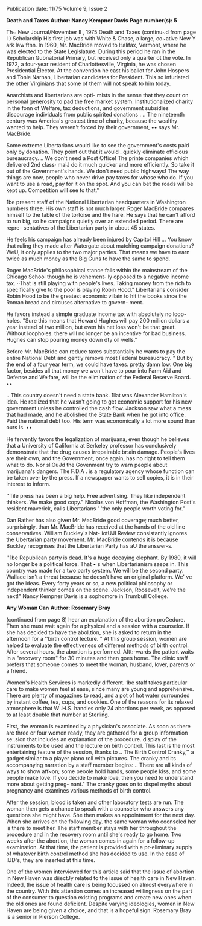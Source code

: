 Publication date: 11/75
Volume 9, Issue 2

**Death and Taxes**
**Author: Nancy Kempner Davis**
**Page number(s): 5**

Th~ New Journal/November II , 1975 
Death and Taxes 
(continu~d from page I ) 
Scholarship His first job was with 
White & Chase, a large, co~ative 
New Y ark law ftnn. In 1960, Mr. 
MacBride moved to Halifax, Vermont, 
where he was elected to the State 
Legislature. During this period he ran in 
the Republican Gubnatorial Primary, 
but received only a quarter ot the vote. 
In 1972, a four-year resident of 
Charlottesville, Virginia, he was chosen 
Presidential Elector. At the convention 
he cast his ballot for John Hospers and 
Tonie Narhan, Libertarian candidates for 
President. This so infuriated the other 
Virginians that some of them will not 
speak to him today. 

Anarchists and libertarians are opti-
mists in the sense that they count on 
personal generosity to pad the free 
market system. Institutionalized charity 
in the fonn of Welfare, tax 
deductions, and government subsidies 
discourage individuals from public 
spirited donations . .. The nineteenth 
century was America's greatest time of 
charity, because the wealthy wanted to 
help. They weren't forced by their 
government, •• says Mr. MacBride. 

Some extreme Libertarians would like to 
see the government's costs paid only by 
donation. They point out that it would . 
quickly eliminate officious bureaucracy. 
.. We don't need a Post Office! The 
printe companies which delivered 2nd 
class· maiJ do it much quicker and more 
efficiently. So take it out of the 
Government's hands. We don't need 
public highways! The way things are 
now, people who never drive pay taxes 
for whose who do. If you want to use a 
road, pay for it on the spot. And you 
can bet the roads will be kept up. 
Competition will see to that." 

1be present staff of the National 
Libertarian headquarters in Washington 
numbers three. His own staff is not 
much larger. Roger MacBride compares 
himself to the fable of the tortoise and 
the hare. He says that he can't afford to 
run big, so he campaigns quietly over 
an extended period. There are repre-
sentatives of the Libertarian party in 
about 45 states. 

He feels his campaign has already 
been injured by Capitol Hill ... You 
know that ruling they made after 
Watergate about matching campaign 
donations? WeU, it only applies to the 
two major parties. That means we have 
to earn twice as much money as the Big 
Guns to have the same to spend. 

Roger MacBride's philosophical 
stance falls within the mainstream of the 
Chicago School though he is vehement-
ly opposed to a negative income tax. 
··That is still playing with people's 
lives. Taking money from the rich to 
specifically give to the poor is playing 
Robin Hood." Libertarians consider 
Robin Hood to be the greatest economic 
villain to hit the books since the Roman 
bread and circuses alternative to govern-
ment. 

He favors instead a simple graduate 
income tax with absolutely no loop-
holes. "Sure this means that Howard 
Hughes will pay 200 million dollars a 
year instead of two million, but even his 
net loss won't be that great. Without 
loopholes. there will no longer be an 
incentive for bad business. Hughes can 
stop pouring money down dty oil 
wells." 

Before Mr. MacBride can reduce taxes 
substantially he wants to pay the entire 
National Debt and gently remove most 
Federal bureaucracy. " But by the end 
of a four year term, we could have 
taxes. pretty damn low. One big factor, 
besides all that money we won't have to 
pour into Farm Aid and Defense and 
Welfare, will be the elimination of the 
Federal Reserve Board. •• 

.. This country doesn't need a state 
bank. 1llat was Alexander Hamilton's 
idea. He realized that he wasn't going 
to get economic support for his new 
government unless he controlled the 
cash flow. Jackson saw what a mess 
that had made, and he abolished the 
State Bank when he got into office. 
Paid the national debt too. His term was 
economically a lot more sound than ours 
is. •• 

He fervently favors the legalization of 
marijuana, even though he believes that 
a University of California at Berkeley 
professor has conclusively demonstrate 
that the drug causes irrepairable br:ain 
damage. People's lives are their own, 
and the Government, once again, has no 
right to tell them what to do. Nor 
sliOuJd the Govenment try to warn 
people about marijuana's dangers. The 
F.D.A . is a regulatory agency whose 
function can be taken over by the press. 
If a newspaper wants to sell copies, it is 
in their interest to inform. 

''Tile press has been a big help. Free 
advertising. They like independent 
thinkers. We make good copy." Nicolas 
von Hoffman, the Washington Post's 
resident maverick, calls Libertarians 
' 'the only people worth voting for." 

Dan Rather has also given Mr. 
MacBride good coverage; much better, 
surprisingly. than Mr. MacBride has 
received at the hands of the old line 
conservatives. William Buckley's Nat-
iotUJI Review consistantly ignores the 
Ubertarian party movement. Mr. 
MacBride contends it is because 
Buckley recognises that the Libertarian 
Party has aU the answer-s. 

''1be Republican party is dead. It's a 
huge decaying elephant. By 1980, it 
will no longer be a political force. 
That • s when Libertarianism saeps in. 
This country was made for a two party 
system. We will be the second party. 
Wallace isn't a threat because he 
doesn't have an original platform. 
We' ve got the ideas. Every forty years 
or so, a new political philosophy or 
independent thinker comes on the scene. 
Jackson, Roosevelt, we're the next!" 
Nancy Kempner Davis is a sophomore 
in Trumbull College. 


**Any Woman Can**
**Author: Rosemary Bray**

(continued from page 8) 
hear an explanation of the abortion 
proCedure. Then she must wait again for 
a physical and a session with a 
counselor. If she has decided to have 
the abol.tion, she is asked to return in 
the afternoon for a ''birth control 
lecture. " At this group session, women 
are helped to evaluate the effectiveness 
of different methods of birth control. 
After several hours, the abortion is 
performed. Aftt:-wards the patient waits 
in a "recovery room" for 30 minutes 
and then goes home. The clinic staff 
prefers that someone comes to meet the 
woman, husband, lover, parents or a 
friend. 

Women's Health Services is markedly 
different. 1be staff takes particular care 
to make women feel at ease, since many 
are young and apprehensive. There are 
plenty of magazines to read, and a pot 
of hot water surrounded by instant 
coffee, tea, cups, and cookies. One of 
the reasons for its relaxed atmosphere is 
that W .H.S. handles only 24 abortions 
per week, as opposed to at least double 
that number at Sterling. 

First, the woman is examined by a 
physician's associate. As soon as there 
are three or four women ready, they are 
gathered for a group information se:.sion 
that includes an explanation of the 
procedure. display of the instruments to 
be used and the lecture on birth control. 
This last is the most entertaining feature 
of the session, thanks to .. The Birth 
Control Cranky,'' a gadget similar to a 
player piano roll with pictures. The 
cranky and its accompanying narration 
by a staff member begins: .. There are all 
kinds of ways to show aff~on; some 
peoole hold hands, some people kiss, 
and some people make love. If you 
decide to make love, then you need to 
understand more about getting preg-
nant." The cranky goes on to dispel 
myths about pregnancy and examines 
various methods of birth control. 

After the session, blood is taken and 
other laboratory tests are run. The 
woman then gets a chance to speak with 
a counselor who answers any questions 
she might have. She then makes an 
appointment for the next day. When she 
arrives on the following day. the same 
woman who coonseled her is there to 
meet her. The staff member stays with 
her throughout the procedure and in the 
recovery room until she's ready to go 
home. Two weeks after the abortion, 
the woman comes in again for a 
follow-up examination. At that time, the 
patient is provided with a pr-eliminary 
supply of whatever birth control method 
she has decided to use. In the case of 
IUD's, they are inserted at this time. 

One of the women interviewed for 
this article said that the issue of abortion 
in New Haven was diiectJy related to 
the issue of health care in New Haven. 
Indeed, the issue of health care is being 
focussed on almost everywhere in the 
country. With this attention comes an 
increased willingness on the part of the 
consumer to question existing programs 
and create new ones when the old ones 
are found deficient. Despite varying 
ideologies, women in New Haven are 
being given a choice, and that is a 
hopeful sign. 
Rosemary Bray is a senior 
in Pierson College.